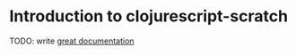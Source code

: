 # Introduction to clojurescript-scratch

TODO: write [great documentation](http://jacobian.org/writing/great-documentation/what-to-write/)
